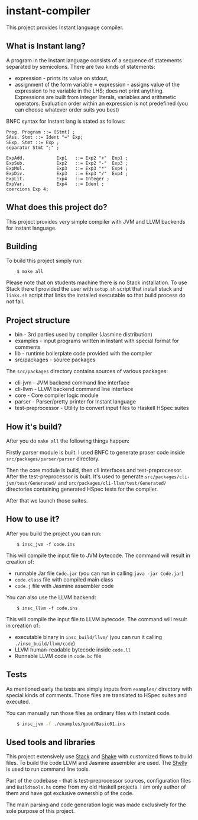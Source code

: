 # instant-compiler

This project provides Instant language compiler.

## What is Instant lang?

A program in the Instant language consists of a sequence of statements separated by semicolons.
There are two kinds of statements:
 * expression - prints its value on stdout,
 * assignment of the form variable = expression - assigns value of the expression to he variable in the LHS; does not print anything.
Expressions are built from integer literals, variables and arithmetic operators. Evaluation order within an expression is not predefined (you can choose whatever order suits you best)

BNFC syntax for Instant lang is stated as follows:

```
Prog. Program ::= [Stmt] ;
SAss. Stmt ::= Ident "=" Exp;
SExp. Stmt ::= Exp ;
separator Stmt ";" ;

ExpAdd.            Exp1   ::= Exp2 "+"  Exp1 ;
ExpSub.            Exp2   ::= Exp2 "-"  Exp3 ;
ExpMul.            Exp3   ::= Exp3 "*"  Exp4 ;
ExpDiv.            Exp3   ::= Exp3 "/"  Exp4 ;
ExpLit.            Exp4   ::= Integer ;
ExpVar.            Exp4   ::= Ident ;
coercions Exp 4;
```

## What does this project do?

This project provides very simple compiler with JVM and LLVM backends for Instant language.

## Building

To build this project simply run:
```
	$ make all
```

Please note that on students machine there is no Stack installation. To use Stack there I provided the user with `setup.sh` script that install stack and `links.sh` script that links the installed executable so that build process do not fail.

## Project structure

 * bin - 3rd parties used by compiler (Jasmine distribution)
 * examples - input programs written in Instant with special format for comments
 * lib - runtime boilerplate code provided with the compiler
 * src/packages - source packages
 
 The `src/packages` directory contains sources of various packages:
 * cli-jvm - JVM backend command line interface
 * cli-llvm - LLVM backend command line interface
 * core - Core compiler logic module
 * parser - Parser/pretty printer for Instant language
 * test-preprocessor - Utility to convert input files to Haskell HSpec suites
 
 ## How it's build?
 
 After you do `make all` the following things happen:
 
 Firstly parser module is built. I used BNFC to generate praser code inside
 `src/packages/parser/parser` directory.
 
 Then the core module is build, then cli interfaces and test-preprocessor.
 After the test-preprocessor is built. It's used to generate `src/packages/cli-jvm/test/Generated/` and 
 `src/packages/cli-llvm/test/Generated/` directories containing generated HSpec tests for the compiler.
 
 After that we launch those suites.

## How to use it?

After you build the project you can run:
```
    $ insc_jvm -f code.ins
```

This will compile the input file to JVM bytecode. The command will result in creation of:
 * runnable Jar file `Code.jar` (you can run in calling `java -jar Code.jar`)
 * `code.class` file with compiled main class
 * `code.j` file with Jasmine assembler code

You can also use the LLVM backend:
```
    $ insc_llvm -f code.ins
```

This will compile the input file to LLVM bytecode. The command will result in creation of:
 * executable binary in `insc_build/llvm/` (you can run it calling `./insc_build/llvm/code`)
 * LLVM human-readable bytecode inside `code.ll`
 * Runnable LLVM code in `code.bc` file
 
## Tests
 
As mentioned early the tests are simply inputs from `examples/` directory with special kinds of comments.
Those files are translated to HSpec suites and executed.
 
You can manually run those files as ordinary files with Instant code.
 
```bash
    $ insc_jvm -f ./examples/good/Basic01.ins
```

## Used tools and libraries

This project extensively use [Stack](https://docs.haskellstack.org/en/stable/README/) and [Shake](https://shakebuild.com/) with customized flows to build files.
To build the code LLVM and Jasmine assembler are used.
The [Shelly](http://hackage.haskell.org/package/shelly) is used to run command line tools.

Part of the codebase - that is test-preprocessor sources, configuration files and `Buildtools.hs` come from
my old Haskell projects. I am only author of them and have got exclusive ownership of the code.

The main parsing and code generation logic was made exclusively for the sole purpose of this project.